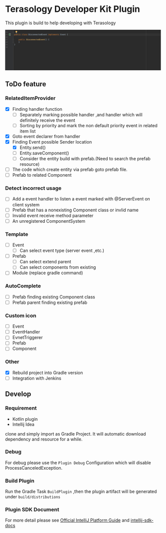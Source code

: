 Terasology Developer Kit Plugin
==
This plugin is build to help developing with Terasology


![screenshot for EventRelatedItemProvider](image/EventRelatedItemProvider.gif)



## ToDo feature
### RelatedItemProvider
- [x] Finding handler function  
    - [ ] Separately marking possible handler ,and handler which will definitely receive the event   
    - [ ] Sorting by priority and mark the non default priority event in related item list
- [x] Goto event declarer from handler
- [x] Finding Event possible Sender location  
    - [x] Entity.send()  
    - [ ] Entity.saveComponent()  
    - [ ] Consider the entity build with prefab.(Need to search the prefab resource)  
- [ ] The code which create entity via prefab goto prefab file.
- [ ] Prefab to related Component
### Detect incorrect usage 
- [ ] Add a event handler to listen a event marked with @ServerEvent on client system
- [ ] Prefab that has a nonexisting Component class or invlid name
- [ ] Invalid event receive method parameter
- [ ] An unregistered ComponentSystem
### Template
- [ ] Event
    - [ ] Can select event type (server event ,etc.)
- [ ] Prefab
    - [ ] Can select extend parent
    - [ ] Can select components from existing
- [ ] Module (replace gradle command)
### AutoComplete
- [ ] Prefab finding existing Component class
- [ ] Prefab parent finding existing prefab

### Custom icon
- [ ] Event
- [ ] EventHandler
- [ ] EvnetTriggerer
- [ ] Prefab
- [ ] Component
### Other
- [x] Rebuild project into Gradle version 
- [ ] Integration with Jenkins

## Develop
### Requirement
- Kotlin plugin 
- Intellij Idea

clone and simply import as Gradle Project.
It will automatic download dependency and resource for a while.  


### Debug
For debug please use the `Plugin Debug` Configuration which will disable ProcessCanceledException.

### Build Plugin
Run the Gradle Task `BuildPlugin` ,then the plugin artifact will be generated under `build/distributions`

### Plugin SDK Document



For more detail please see [Official IntelliJ Platform Guide](http://www.jetbrains.org/intellij/sdk/docs/welcome.html)
and [intellij-sdk-docs](https://github.com/JetBrains/intellij-sdk-docs)



